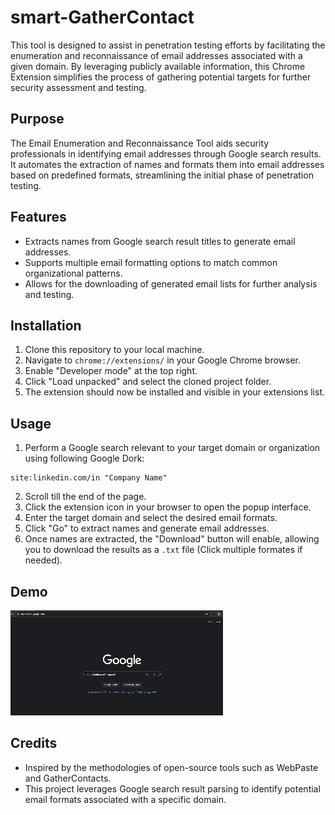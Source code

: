 # smart-GatherContact

This tool is designed to assist in penetration testing efforts by facilitating the enumeration and reconnaissance of email addresses associated with a given domain. By leveraging publicly available information, this Chrome Extension simplifies the process of gathering potential targets for further security assessment and testing.

## Purpose

The Email Enumeration and Reconnaissance Tool aids security professionals in identifying email addresses through Google search results. It automates the extraction of names and formats them into email addresses based on predefined formats, streamlining the initial phase of penetration testing.

## Features

- Extracts names from Google search result titles to generate email addresses.
- Supports multiple email formatting options to match common organizational patterns.
- Allows for the downloading of generated email lists for further analysis and testing.

## Installation

1. Clone this repository to your local machine.
2. Navigate to `chrome://extensions/` in your Google Chrome browser.
3. Enable "Developer mode" at the top right.
4. Click "Load unpacked" and select the cloned project folder.
5. The extension should now be installed and visible in your extensions list.

## Usage

1. Perform a Google search relevant to your target domain or organization using following Google Dork:
```
site:linkedin.com/in "Company Name"
```
2. Scroll till the end of the page.
2. Click the extension icon in your browser to open the popup interface.
3. Enter the target domain and select the desired email formats.
4. Click "Go" to extract names and generate email addresses.
5. Once names are extracted, the "Download" button will enable, allowing you to download the results as a `.txt` file (Click multiple formates if needed).

## Demo
![](https://github.com/m4xx101/smart-GatherContact/blob/main/images/Demo.gif)

## Credits

- Inspired by the methodologies of open-source tools such as WebPaste and GatherContacts.
- This project leverages Google search result parsing to identify potential email formats associated with a specific domain.
